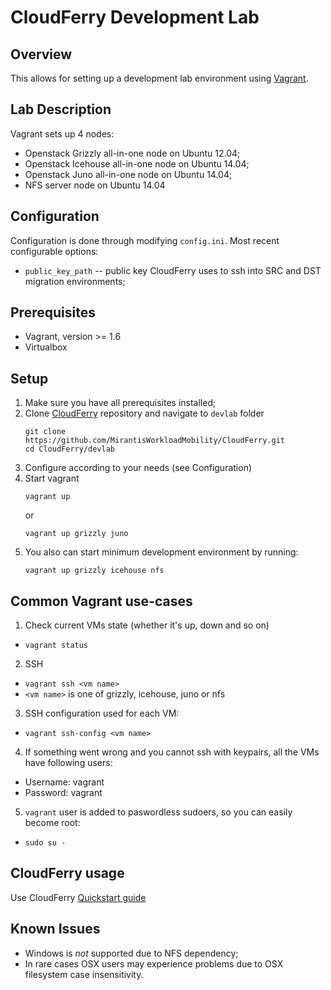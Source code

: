 # CloudFerry Development Lab

## Overview

This allows for setting up a development lab environment using
[Vagrant](http://www.vagrantup.com/downloads.html).

## Lab Description

Vagrant sets up 4 nodes:
 - Openstack Grizzly all-in-one node on Ubuntu 12.04;
 - Openstack Icehouse all-in-one node on Ubuntu 14.04;
 - Openstack Juno all-in-one node on Ubuntu 14.04;
 - NFS server node on Ubuntu 14.04

## Configuration

Configuration is done through modifying `config.ini`. Most recent configurable
options:

 - `public_key_path` -- public key CloudFerry uses to ssh into SRC and DST
   migration environments;

## Prerequisites

 - Vagrant, version >= 1.6
 - Virtualbox

## Setup

 1. Make sure you have all prerequisites installed;
 2. Clone [CloudFerry](https://github.com/MirantisWorkloadMobility/CloudFerry)
    repository and navigate to `devlab` folder
    ```
    git clone https://github.com/MirantisWorkloadMobility/CloudFerry.git
    cd CloudFerry/devlab
    ```
 3. Configure according to your needs (see Configuration)
 4. Start vagrant
    ```
    vagrant up
    ```
    or
    ```
    vagrant up grizzly juno
    ```
 5. You also can start minimum development environment by running:
    ```
    vagrant up grizzly icehouse nfs
    ```

## Common Vagrant use-cases

 1. Check current VMs state (whether it's up, down and so on)
   - `vagrant status`
 2. SSH
   - `vagrant ssh <vm name>`
   - `<vm name>` is one of grizzly, icehouse, juno or nfs 
 3. SSH configuration used for each VM:
   - `vagrant ssh-config <vm name>`
 4. If something went wrong and you cannot ssh with keypairs, all the VMs have
    following users:
   - Username: vagrant
   - Password: vagrant
 5. `vagrant` user is added to paswordless sudoers, so you can easily become
    root:
   - `sudo su -`

## CloudFerry usage

Use CloudFerry [Quickstart guide](https://github.com/MirantisWorkloadMobility/CloudFerry/blob/master/QUICKSTART.md)

## Known Issues

 - Windows is *not* supported due to NFS dependency;
 - In rare cases OSX users may experience problems due to OSX filesystem case
   insensitivity.
